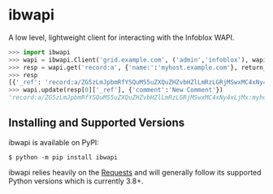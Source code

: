 # ibwapi

A low level, lightweight client for interacting with the Infoblox WAPI.

```python
>>> import ibwapi
>>> wapi = ibwapi.Client('grid.example.com', ('admin','infoblox'), wapi_version='2.13.4')
>>> resp = wapi.get('record:a', {'name:':'myhost.example.com'}, return_fields=['default','comment'])
>>> resp
[{'_ref': 'record:a/ZG5zLmJpbmRfYSQuMS5uZXQuZHZvbHZlLmRzLGRjMSwxMC4xNy4xLjMx:myhost.example.com/Internal', 'comment': 'My Host', 'ipv4addr': '192.168.100.1', 'name': 'myhost.example.com', 'view': 'Internal'}]
>>> wapi.update(resp[0]['_ref'], {'comment':'New Comment'})
'record:a/ZG5zLmJpbmRfYSQuMS5uZXQuZHZvbHZlLmRzLGRjMSwxMC4xNy4xLjMx:myhost.example.com/Internal'
```

## Installing and Supported Versions

ibwapi is available on PyPI:

```console
$ python -m pip install ibwapi
```

ibwapi relies heavily on the [Requests](https://pypi.org/project/requests/) and will generally follow its supported Python versions which is currently 3.8+.
